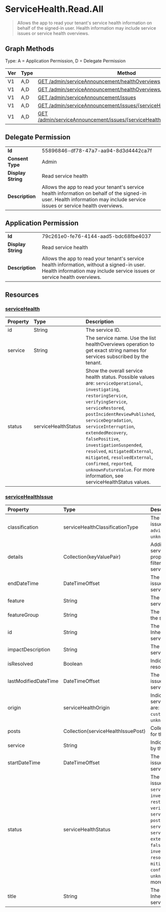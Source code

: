# ServiceHealth.Read.All

> Allows the app to read your tenant's service health information on behalf of the signed-in user. Health information may include service issues or service health overviews.
## Graph Methods

Type: A = Application Permission, D = Delegate Permission

|Ver|Type|Method|
|-------|----|------|
|V1|A,D|[GET /admin/serviceAnnouncement/healthOverviews](https://docs.microsoft.com/graph/api/serviceannouncement-list-healthoverviews?view=graph-rest-1.0&tabs=http)|
|V1|A,D|[GET /admin/serviceAnnouncement/healthOverviews/{ServiceName}](https://docs.microsoft.com/graph/api/servicehealth-get?view=graph-rest-1.0&tabs=http)|
|V1|A,D|[GET /admin/serviceAnnouncement/issues](https://docs.microsoft.com/graph/api/serviceannouncement-list-issues?view=graph-rest-1.0&tabs=http)|
|V1|A,D|[GET /admin/serviceAnnouncement/issues/{serviceHealthIssueId}](https://docs.microsoft.com/graph/api/servicehealthissue-get?view=graph-rest-1.0&tabs=http)|
|V1|A,D|[GET /admin/serviceAnnouncement/issues/{serviceHealthIssueId}/incidentReport](https://docs.microsoft.com/graph/api/servicehealthissue-incidentreport?view=graph-rest-1.0&tabs=http)|
## Delegate Permission
|||
|-|-|
|**Id**|55896846-df78-47a7-aa94-8d3d4442ca7f|
|**Consent Type**|Admin|
|**Display String**|Read service health|
|**Description**|Allows the app to read your tenant's service health information on behalf of the signed-in user. Health information may include service issues or service health overviews.|
## Application Permission
|||
|-|-|
|**Id**|79c261e0-fe76-4144-aad5-bdc68fbe4037|
|**Display String**|Read service health|
|**Description**|Allows the app to read your tenant's service health information, without a signed-in user. Health information may include service issues or service health overviews.|
## Resources
### [serviceHealth ](https://docs.microsoft.com/graph/api/resources/servicehealth?view=graph-rest-1.0&tabs=http)
|Property|Type|Description|
|:---|:---|:---|
|id|String|The service ID.|
|service|String|The service name. Use the list healthOverviews operation to get exact string names for services subscribed by the tenant.|
|status|serviceHealthStatus|Show the overall service health status. Possible values are: `serviceOperational`, `investigating`, `restoringService`, `verifyingService`, `serviceRestored`, `postIncidentReviewPublished`, `serviceDegradation`, `serviceInterruption`, `extendedRecovery`, `falsePositive`, `investigationSuspended`, `resolved`, `mitigatedExternal`, `mitigated`, `resolvedExternal`, `confirmed`, `reported`, `unknownFutureValue`. For more information, see serviceHealthStatus values.|
### [serviceHealthIssue ](https://docs.microsoft.com/graph/api/resources/servicehealthissue?view=graph-rest-1.0&tabs=http)
|Property|Type|Description|
|:---|:---|:---|
|classification|serviceHealthClassificationType|The type of service health issue. Possible values are: `advisory`, `incident`, `unknownFutureValue`.|
|details|Collection(keyValuePair)|Additional details about service health issue. This property doesn't support filters. Inherited from serviceAnnouncementBase.|
|endDateTime|DateTimeOffset|The end time of the service issue. Inherited from serviceAnnouncementBase.|
|feature|String|The feature name of the service issue.|
|featureGroup|String|The feature group name of the service issue.|
|id|String|The id of the service issue. Inherited from serviceAnnouncementBase.|
|impactDescription|String|The description of the service issue impact.|
|isResolved|Boolean|Indicates whether the issue is resolved.|
|lastModifiedDateTime|DateTimeOffset|The last modified time of the issue. Inherited from serviceAnnouncementBase.|
|origin|serviceHealthOrigin|Indicates the origin of the service issue. Possible values are: `microsoft`, `thirdParty`, `customer`, `unknownFutureValue`.|
|posts|Collection(serviceHealthIssuePost)|Collection of historical posts for the service issue.|
|service|String|Indicates the service affected by the issue.|
|startDateTime|DateTimeOffset|The start time of the service issue. Inherited from serviceAnnouncementBase.|
|status|serviceHealthStatus|The status of the service issue. Possible values are: `serviceOperational`, `investigating`, `restoringService`, `verifyingService`, `serviceRestored`, `postIncidentReviewPublished`, `serviceDegradation`, `serviceInterruption`, `extendedRecovery`, `falsePositive`, `investigationSuspended`, `resolved`, `mitigatedExternal`, `mitigated`, `resolvedExternal`, `confirmed`, `reported`, `unknownFutureValue`. See more in the table below.|
|title|String|The title of the service issue. Inherited from serviceAnnouncementBase.|
